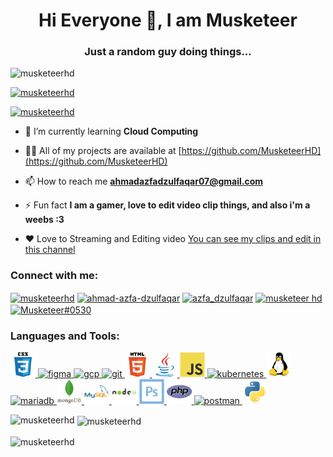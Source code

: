 <h1 align="center">Hi Everyone 👋, I am Musketeer</h1>
<h3 align="center">Just a random guy doing things...</h3>

<p align="left"> <img src="https://komarev.com/ghpvc/?username=musketeerhd&label=Profile%20views&color=0e75b6&style=flat" alt="musketeerhd" /> </p>

<p align="left"> <a href="https://github.com/ryo-ma/github-profile-trophy"><img src="https://github-profile-trophy.vercel.app/?username=musketeerhd" alt="musketeerhd" /></a> </p>

<p align="left"> <a href="https://twitter.com/musketeerhd" target="blank"><img src="https://img.shields.io/twitter/follow/musketeerhd?logo=twitter&style=for-the-badge" alt="musketeerhd" /></a> </p>

- 🌱 I’m currently learning **Cloud Computing**

- 👨‍💻 All of my projects are available at [https://github.com/MusketeerHD](https://github.com/MusketeerHD)

- 📫 How to reach me **ahmadazfadzulfaqar07@gmail.com**

- ⚡ Fun fact **I am a gamer, love to edit video clip things, and also i'm a weebs :3**

- ❤️ Love to Streaming and Editing video
  [You can see my clips and edit in this channel](https://www.youtube.com/channel/UCvW9IDEH2MOBzl12b0cOqyQ)

<h3 align="left">Connect with me:</h3>
<p align="left">
<a href="https://twitter.com/musketeerhd" target="blank"><img align="center" src="https://raw.githubusercontent.com/rahuldkjain/github-profile-readme-generator/master/src/images/icons/Social/twitter.svg" alt="musketeerhd" height="30" width="40" /></a>
<a href="https://linkedin.com/in/ahmad-azfa-dzulfaqar" target="blank"><img align="center" src="https://raw.githubusercontent.com/rahuldkjain/github-profile-readme-generator/master/src/images/icons/Social/linked-in-alt.svg" alt="ahmad-azfa-dzulfaqar" height="30" width="40" /></a>
<a href="https://instagram.com/azfa_dzulfaqar" target="blank"><img align="center" src="https://raw.githubusercontent.com/rahuldkjain/github-profile-readme-generator/master/src/images/icons/Social/instagram.svg" alt="azfa_dzulfaqar" height="30" width="40" /></a>
<a href="https://www.youtube.com/c/musketeer hd" target="blank"><img align="center" src="https://raw.githubusercontent.com/rahuldkjain/github-profile-readme-generator/master/src/images/icons/Social/youtube.svg" alt="musketeer hd" height="30" width="40" /></a>
<a href="https://discord.gg/Musketeer#0530" target="blank"><img align="center" src="https://raw.githubusercontent.com/rahuldkjain/github-profile-readme-generator/master/src/images/icons/Social/discord.svg" alt="Musketeer#0530" height="30" width="40" /></a>
</p>

<h3 align="left">Languages and Tools:</h3>
<p align="left"> <a href="https://www.w3schools.com/css/" target="_blank" rel="noreferrer"> <img src="https://raw.githubusercontent.com/devicons/devicon/master/icons/css3/css3-original-wordmark.svg" alt="css3" width="40" height="40"/> </a> <a href="https://www.figma.com/" target="_blank" rel="noreferrer"> <img src="https://www.vectorlogo.zone/logos/figma/figma-icon.svg" alt="figma" width="40" height="40"/> </a> <a href="https://cloud.google.com" target="_blank" rel="noreferrer"> <img src="https://www.vectorlogo.zone/logos/google_cloud/google_cloud-icon.svg" alt="gcp" width="40" height="40"/> </a> <a href="https://git-scm.com/" target="_blank" rel="noreferrer"> <img src="https://www.vectorlogo.zone/logos/git-scm/git-scm-icon.svg" alt="git" width="40" height="40"/> </a> <a href="https://www.w3.org/html/" target="_blank" rel="noreferrer"> <img src="https://raw.githubusercontent.com/devicons/devicon/master/icons/html5/html5-original-wordmark.svg" alt="html5" width="40" height="40"/> </a> <a href="https://www.java.com" target="_blank" rel="noreferrer"> <img src="https://raw.githubusercontent.com/devicons/devicon/master/icons/java/java-original.svg" alt="java" width="40" height="40"/> </a> <a href="https://developer.mozilla.org/en-US/docs/Web/JavaScript" target="_blank" rel="noreferrer"> <img src="https://raw.githubusercontent.com/devicons/devicon/master/icons/javascript/javascript-original.svg" alt="javascript" width="40" height="40"/> </a> <a href="https://kubernetes.io" target="_blank" rel="noreferrer"> <img src="https://www.vectorlogo.zone/logos/kubernetes/kubernetes-icon.svg" alt="kubernetes" width="40" height="40"/> </a> <a href="https://www.linux.org/" target="_blank" rel="noreferrer"> <img src="https://raw.githubusercontent.com/devicons/devicon/master/icons/linux/linux-original.svg" alt="linux" width="40" height="40"/> </a> <a href="https://mariadb.org/" target="_blank" rel="noreferrer"> <img src="https://www.vectorlogo.zone/logos/mariadb/mariadb-icon.svg" alt="mariadb" width="40" height="40"/> </a> <a href="https://www.mongodb.com/" target="_blank" rel="noreferrer"> <img src="https://raw.githubusercontent.com/devicons/devicon/master/icons/mongodb/mongodb-original-wordmark.svg" alt="mongodb" width="40" height="40"/> </a> <a href="https://www.mysql.com/" target="_blank" rel="noreferrer"> <img src="https://raw.githubusercontent.com/devicons/devicon/master/icons/mysql/mysql-original-wordmark.svg" alt="mysql" width="40" height="40"/> </a> <a href="https://nodejs.org" target="_blank" rel="noreferrer"> <img src="https://raw.githubusercontent.com/devicons/devicon/master/icons/nodejs/nodejs-original-wordmark.svg" alt="nodejs" width="40" height="40"/> </a> <a href="https://www.photoshop.com/en" target="_blank" rel="noreferrer"> <img src="https://raw.githubusercontent.com/devicons/devicon/master/icons/photoshop/photoshop-line.svg" alt="photoshop" width="40" height="40"/> </a> <a href="https://www.php.net" target="_blank" rel="noreferrer"> <img src="https://raw.githubusercontent.com/devicons/devicon/master/icons/php/php-original.svg" alt="php" width="40" height="40"/> </a> <a href="https://postman.com" target="_blank" rel="noreferrer"> <img src="https://www.vectorlogo.zone/logos/getpostman/getpostman-icon.svg" alt="postman" width="40" height="40"/> </a> <a href="https://www.python.org" target="_blank" rel="noreferrer"> <img src="https://raw.githubusercontent.com/devicons/devicon/master/icons/python/python-original.svg" alt="python" width="40" height="40"/> </a> </p>

<p><img align="left" src="https://github-readme-stats.vercel.app/api/top-langs?username=musketeerhd&show_icons=true&locale=en&layout=compact" alt="musketeerhd" /></p>

<p>&nbsp;<img align="center" src="https://github-readme-stats.vercel.app/api?username=musketeerhd&show_icons=true&locale=en" alt="musketeerhd" /></p>

<p><img align="center" src="https://github-readme-streak-stats.herokuapp.com/?user=musketeerhd&" alt="musketeerhd" /></p>

